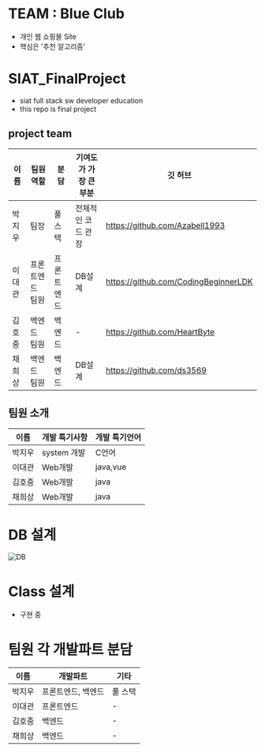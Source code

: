 # TEAM : Blue Club
- 개인 웹 쇼핑몰 Site
- 핵심은 '추천 알고리즘'

# SIAT_FinalProject
- siat full stack sw developer education
- this repo is final project 

## project team
|이름|팀원 역할|분담|기여도가 가장 큰 부분|깃 허브|
|------|---|---|---|---|
|박지우|팀장|풀 스택|전체적인 코드 관장|https://github.com/Azabell1993|
|이대관|프론트엔드 팀원|프론트 엔드|DB설계|https://github.com/CodingBeginnerLDK|
|김호중|백엔드 팀원|백엔드|-|https://github.com/HeartByte|
|채희상|백엔드 팀원|백엔드|DB설계|https://github.com/ds3569|
## 팀원 소개
|이름|개발 특기사항|개발 특기언어|
|------|---|---|
|박지우|system 개발|C언어|
|이대관|Web개발|java,vue|
|김호중|Web개발|java|
|채희상|Web개발|java|

# DB 설계
![DB](https://user-images.githubusercontent.com/75885992/177923822-d4089267-5d6e-4448-8d25-7dd9e84974c9.png)

# Class 설계
- 구현 중

# 팀원 각 개발파트 분담
|이름|개발파트|기타|
|------|---|---|
|박지우|프론트엔드, 백엔드|풀 스택|
|이대관|프론트엔드|-|
|김호중|백엔드|-|
|채희상|백엔드|-|
